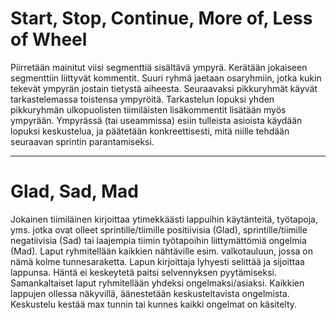 # Start, Stop, Continue, More of, Less of Wheel

Piirretään mainitut viisi segmenttiä sisältävä ympyrä. Kerätään jokaiseen segmenttiin liittyvät kommentit. Suuri ryhmä jaetaan osaryhmiin, jotka kukin tekevät ympyrän jostain tietystä aiheesta. Seuraavaksi pikkuryhmät käyvät tarkastelemassa toistensa ympyröitä. Tarkastelun lopuksi yhden pikkuryhmän ulkopuolisten tiimiläisten lisäkommentit lisätään myös ympyrään. Ympyrässä (tai useammissa) esiin tulleista asioista käydään lopuksi keskustelua, ja päätetään konkreettisesti, mitä niille tehdään seuraavan sprintin parantamiseksi.

---

# Glad, Sad, Mad

Jokainen tiimiläinen kirjoittaa ytimekkäästi lappuihin käytänteitä, työtapoja, yms. jotka ovat olleet sprintille/tiimille positiivisia (Glad), sprintille/tiimille negatiivisia (Sad) tai laajempia tiimin työtapoihin liittymättömiä ongelmia (Mad). Laput ryhmitellään kaikkien nähtäville esim. valkotauluun, jossa on nämä kolme tunnesaraketta. Lapun kirjoittaja lyhyesti selittää ja sijoittaa lappunsa. Häntä ei keskeytetä paitsi selvennyksen pyytämiseksi. Samankaltaiset laput ryhmitellään yhdeksi ongelmaksi/asiaksi. Kaikkien lappujen ollessa näkyvillä, äänestetään keskusteltavista ongelmista. Keskustelu kestää max tunnin tai kunnes kaikki ongelmat on käsitelty.
